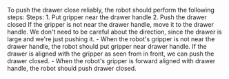 To push the drawer close reliably, the robot should perform the following steps:
    Steps:  1. Put gripper near the drawer handle  2. Push the drawer closed
    If the gripper is not near the drawer handle, move it to the drawer handle. We don't need to be careful about the direction, since the drawer is large and we're just pushing it.
    - When the robot's gripper is not near the drawer handle, the robot should put gripper near drawer handle.
    If the drawer is aligned with the gripper as seen from in front, we can push the drawer closed.
    - When the robot's gripper is forward aligned with drawer handle, the robot should push drawer closed.